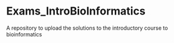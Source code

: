 # Exams_IntroBioInformatics
A repository to upload the solutions to the introductory course to bioinformatics
